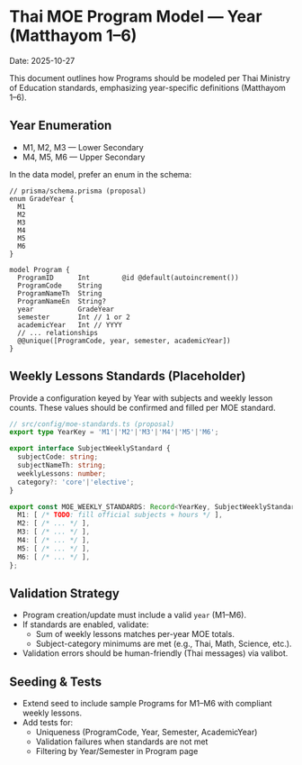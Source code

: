 # Thai MOE Program Model — Year (Matthayom 1–6)

Date: 2025-10-27

This document outlines how Programs should be modeled per Thai Ministry of Education standards, emphasizing year-specific definitions (Matthayom 1–6).

## Year Enumeration
- M1, M2, M3 — Lower Secondary
- M4, M5, M6 — Upper Secondary

In the data model, prefer an enum in the schema:

```prisma
// prisma/schema.prisma (proposal)
enum GradeYear {
  M1
  M2
  M3
  M4
  M5
  M6
}

model Program {
  ProgramID      Int        @id @default(autoincrement())
  ProgramCode    String
  ProgramNameTh  String
  ProgramNameEn  String?
  year           GradeYear
  semester       Int // 1 or 2
  academicYear   Int // YYYY
  // ... relationships
  @@unique([ProgramCode, year, semester, academicYear])
}
```

## Weekly Lessons Standards (Placeholder)
Provide a configuration keyed by Year with subjects and weekly lesson counts. These values should be confirmed and filled per MOE standard.

```ts
// src/config/moe-standards.ts (proposal)
export type YearKey = 'M1'|'M2'|'M3'|'M4'|'M5'|'M6';

export interface SubjectWeeklyStandard {
  subjectCode: string;
  subjectNameTh: string;
  weeklyLessons: number;
  category?: 'core'|'elective';
}

export const MOE_WEEKLY_STANDARDS: Record<YearKey, SubjectWeeklyStandard[]> = {
  M1: [ /* TODO: fill official subjects + hours */ ],
  M2: [ /* ... */ ],
  M3: [ /* ... */ ],
  M4: [ /* ... */ ],
  M5: [ /* ... */ ],
  M6: [ /* ... */ ],
};
```

## Validation Strategy
- Program creation/update must include a valid `year` (M1–M6).
- If standards are enabled, validate:
  - Sum of weekly lessons matches per-year MOE totals.
  - Subject-category minimums are met (e.g., Thai, Math, Science, etc.).
- Validation errors should be human-friendly (Thai messages) via valibot.

## Seeding & Tests
- Extend seed to include sample Programs for M1–M6 with compliant weekly lessons.
- Add tests for:
  - Uniqueness (ProgramCode, Year, Semester, AcademicYear)
  - Validation failures when standards are not met
  - Filtering by Year/Semester in Program page

